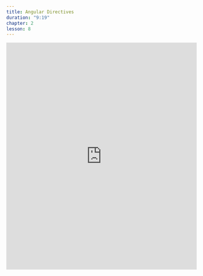 ```yaml
---
title: Angular Directives
duration: "9:19"
chapter: 2
lesson: 8
---
```


<iframe width="100%" height="600" src="https://www.youtube.com/embed/OtJt8qkGJcA" title="YouTube video player" frameborder="0" allow="accelerometer; autoplay; clipboard-write; encrypted-media; gyroscope; picture-in-picture; web-share" allowfullscreen></iframe>